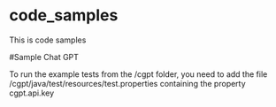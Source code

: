# code_samples
This is code samples

#Sample Chat GPT

To run the example tests from the /cgpt folder, you need to add the file /cgpt/java/test/resources/test.properties containing the property cgpt.api.key